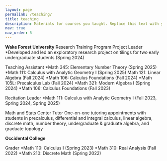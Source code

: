 ```yaml
---
layout: page
permalink: /teaching/
title: teaching
description: Materials for courses you taught. Replace this text with your description.
nav: true
nav_order: 5
---
```


**Wake Forest University**
Research Training Program Project Leader 
*Developed and led an exploratory research project on tilings for two early undergraduate students (Spring 2024) 

Teaching Assistant
*Math 345: Elementary Number Theory (Spring 2025) 
*Math 111: Calculus with Analytic Geometry I (Spring 2025) 
Math 121: Linear Algebra (Fall 2024) 
*Math 106: Calculus Foundations (Fall 2024) 
*Math 105L: Precalculus Lab (Fall 2024) 
*Math 321: Modern Algebra I (Spring 2024) 
*Math 106: Calculus Foundations (Fall 2023) 

Recitation Leader
*Math 111: Calculus with Analytic Geometry I (Fall 2023, Spring 2024, Spring 2025) 

Math and Stats Center Tutor
One-on-one tutoring appointments with students in precalculus, differential and integral calculus, linear algebra, discrete math, number theory, undergraduate & graduate algebra, and graduate topology

**Occidental College**

Grader
*Math 110: Calculus I (Spring 2023) 
*Math 310: Real Analysis (Fall 2022) 
*Math 210: Discrete Math (Spring 2022) 
